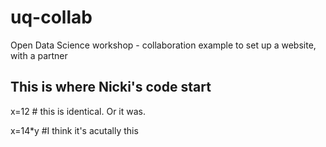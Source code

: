 # uq-collab
Open Data Science workshop - collaboration example to set up a website, with a partner

## This is where Nicki's code start


x=12  # this is identical. Or it was.

x=14*y #I think it's acutally this


